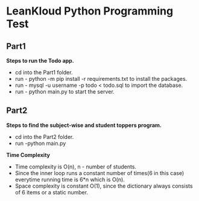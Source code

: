 # LeanKloud Python Programming Test

## Part1
**Steps to run the Todo app.**
<ul>
  <li> cd into the Part1 folder. </li>
  <li> run - python -m pip install -r requirements.txt  to install the packages. </li>
  <li> run - mysql -u username -p todo < todo.sql  to import the database. </li>
  <li> run - python main.py to start the server. </li>
</ul>

## Part2
**Steps to find the subject-wise and student toppers program.**
<ul>
  <li>cd into the Part2 folder. </li>
  <li> run -python main.py </li>
</ul>

**Time Complexity**
<br>
<ul>
  <li>Time complexity is O(n), n - number of students.</li>
  <li>Since the inner loop runs a constant number of times(6 in this case) everytime running time is 6*n which is O(n).</li>
  <li>Space complexity is constant O(1), since the dictionary always consists of 6 items or a static number.</li>
</ul>
